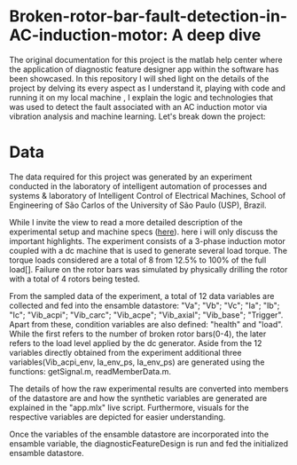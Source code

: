 # Broken-rotor-bar-fault-detection-in-AC-induction-motor: A deep dive

The original documentation for this project is the matlab help center where the application of diagnostic feature designer app within the software has been showcased. In this repository I will shed light on the details of the project by delving its every aspect as I understand it, playing with code and running it on my local machine , I explain the logic and technologies that was used to detect the fault associated with an AC induction motor via vibration analysis and machine learning. Let's break down the project: 

# Data
The data required for this project was generated by an experiment conducted in the laboratory of intelligent automation of processes and systems & laboratory of Intelligent Control of Electrical Machines, School of Engineering of São Carlos of the University of São Paulo (USP), Brazil.

While I invite the view to read a more detailed description of the experimental setup and machine specs ([here](https://ieee-dataport.org/open-access/experimental-database-detecting-and-diagnosing-rotor-broken-bar-three-phase-induction)). here i will only discuss the important highlights. The experiment consists of a 3-phase induction motor coupled with a dc machine that is used to generate several load torque. The torque loads considered are a total of 8 from 12.5% to 100% of the full load[]. Failure on the rotor bars was simulated by physically drilling the rotor with a total of 4 rotors being tested.

From the sampled data of the experiment, a total of 12 data variables are collected and fed into the ensamble datastore: "Va"; "Vb"; "Vc"; "Ia"; "Ib"; "Ic"; "Vib_acpi"; "Vib_carc"; "Vib_acpe"; "Vib_axial"; "Vib_base"; "Trigger". Apart from these, condition variables are also defined: "health" and "load". While the first refers to the number of broken rotor bars(0-4), the later refers to the load level applied by the dc generator. Aside from the 12 variables directly obtained from the experiment additional three variables(Vib_acpi_env, Ia_env_ps, Ia_env_ps) are generated using the functions: getSignal.m, readMemberData.m.

The details of how the raw experimental results are converted into members of the datastore are and how the synthetic variables are generated are explained in the "app.mlx" live script. Furthermore, visuals for the respective variables are depicted for easier understanding.

Once the variables of the ensamble datastore are incorporated into the ensamble variable, the diagnosticFeatureDesign is run and fed the initialized ensamble datastore. 


  
